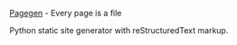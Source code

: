 [Pagegen](http://pagegen.phnd.net) - Every page is a file

Python static site generator with reStructuredText markup.

